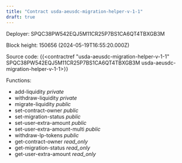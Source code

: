 ```yaml
---
title: "Contract usda-aeusdc-migration-helper-v-1-1"
draft: true
---
```

Deployer: SPQC38PW542EQJ5M11CR25P7BS1CA6QT4TBXGB3M


 



Block height: 150656 (2024-05-19T16:55:20.000Z)

Source code: {{<contractref "usda-aeusdc-migration-helper-v-1-1" SPQC38PW542EQJ5M11CR25P7BS1CA6QT4TBXGB3M usda-aeusdc-migration-helper-v-1-1>}}

Functions:

* add-liquidity _private_
* withdraw-liquidity _private_
* migrate-liquidity _public_
* set-contract-owner _public_
* set-migration-status _public_
* set-user-extra-amount _public_
* set-user-extra-amount-multi _public_
* withdraw-lp-tokens _public_
* get-contract-owner _read_only_
* get-migration-status _read_only_
* get-user-extra-amount _read_only_
